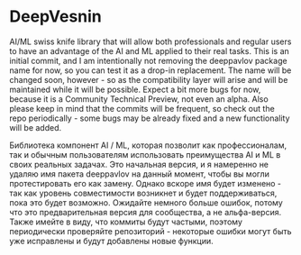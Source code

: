 # DeepVesnin

AI/ML swiss knife library that will allow both professionals and regular users to have an advantage of the AI and ML applied to their real tasks. This is an initial commit, and I am intentionally not removing the deeppavlov package name for now, so you can test it as a drop-in replacement. The name will be changed soon, however - so as the compatibility layer will arise and will be maintained while it will be possible. Expect a bit more bugs for now, because it is a Community Technical Preview, not even an alpha. Also please keep in mind that the commits will be frequent, so check out the repo periodically - some bugs may be already fixed and a new functionality will be added.


Библиотека компонент AI / ML, которая позволит как профессионалам, так и обычным пользователям использовать преимущества AI и ML в своих реальных задачах. Это начальная версия, и я намеренно не удаляю имя пакета deeppavlov на данный момент, чтобы вы могли протестировать его как замену. Однако вскоре имя будет изменено - так как уровень совместимости возникнет и будет поддерживаться, пока это будет возможно. Ожидайте немного больше ошибок, потому что это предварительная версия для сообщества, а не альфа-версия. Также имейте в виду, что коммиты будут частыми, поэтому периодически проверяйте репозиторий - некоторые ошибки могут быть уже исправлены и будут добавлены новые функции.